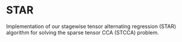# STAR
Implementation of our stagewise tensor alternating regression (STAR) algorithm for solving the sparse tensor CCA (STCCA) problem.
